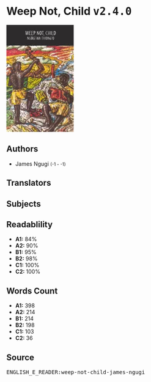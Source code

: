 # Weep Not, Child <kbd>v2.4.0</kbd>

![](./cover.medium.jpg "")

## Authors


 - James Ngugi <small>(-1 - -1)</small>

## Translators



## Subjects



## Readablility


 - **A1:** 84%
 - **A2:** 90%
 - **B1:** 95%
 - **B2:** 98%
 - **C1:** 100%
 - **C2:** 100%

## Words Count


 - **A1:** 398
 - **A2:** 214
 - **B1:** 214
 - **B2:** 198
 - **C1:** 103
 - **C2:** 36

## Source


<kbd>ENGLISH_E_READER:weep-not-child-james-ngugi</kbd>

